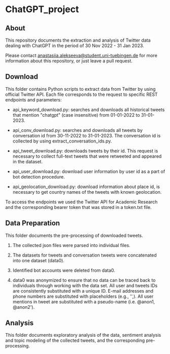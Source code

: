 # ChatGPT_project

## About

This repository documents the extraction and analysis of Twitter data dealing with ChatGPT in the period of 30 Nov 2022 - 31 Jan 2023. 

Please contact anastasiia.alekseeva@student.uni-tuebingen.de for more information about this repository, or just leave a pull request.

## Download

This folder contains Python scripts to extract data from Twitter by using official Twitter API. Each file corresponds to the request to specific REST endpoints and parameters:

- api_keyword_download.py: searches and downloads all historical tweets that mention "chatgpt" (case insensitive) from 01-01-2022 to 31-01-2023.

- api_conv_download.py: searches and downloads all tweets by conversation id from 30-11-2022 to 31-01-2023. The conversation id is collected by using extract_conversation_ids.py.

- api_tweet_download.py: downloads tweets by their id. This request is necessary to collect full-text tweets that were retweeted and appeared in the dataset.

- api_user_download.py: download user information by user id as a part of bot detection procedure.

- api_geolocation_download.py: download information about place id, is necessary to get country names of the tweets with known geolocation.

To access the endpoints we used the Twitter API for Academic Research and the corresponding bearer token that was stored in a token.txt file.


## Data Preparation

This folder documents the pre-processing of downloaded tweets.

1. The collected json files were parsed into individual files.

2. The datasets for tweets and conversation tweets were concatenated into one dataset (data0).

3. Identified bot accounts were deleted from data0. 

4. data0 was anonymized to ensure that no data can be traced back to individuals through working with the data set. All user and tweets IDs are consistently substituted with a unique ID. E-mail addresses and phone numbers are substituted with placeholders (e.g., '<email>',<phone>). All user mentions in tweet are substituted with a pseudo-name (i.e. @anon1, @anon2').

## Analysis

This folder documents exploratory analysis of the data, sentiment analysis and topic modeling of the collected tweets, and the corresponding pre-processing.



